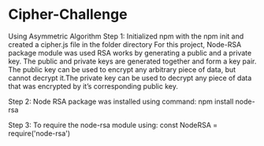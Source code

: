 # Cipher-Challenge
Using Asymmetric Algorithm
Step 1: Initialized npm with the
 npm init
  and created a cipher.js file in the folder directory
For this project, Node-RSA package module was used 
RSA works by generating a public and a private key. The public and private keys are generated together and form a key pair. The public key can be used to encrypt any arbitrary piece of data, but cannot decrypt it.The private key can be used to decrypt any piece of data that was encrypted by it’s corresponding public key.

Step 2: Node RSA package was installed using command: 
npm install node-rsa

Step 3: To require the node-rsa module using: 
const NodeRSA = require('node-rsa')
